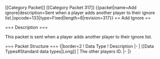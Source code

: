 \[\[Category Packet\]\] \[\[Category Packet 317\]\] {{packet\|name=Add
ignore\|description=Sent when a player adds another player to their
ignore list.\|opcode=133\|type=Fixed\|length=8\|revision=317}} == Add
Ignore ==

=== Description ===

This packet is sent when a player adds another player to their ignore
list.

=== Packet Structure === {\|border=2 ! Data Type ! Description \|- \|
\[\[Data Types\#Standard data types\|Long\]\] \| The other players ID.
\|- \|}
